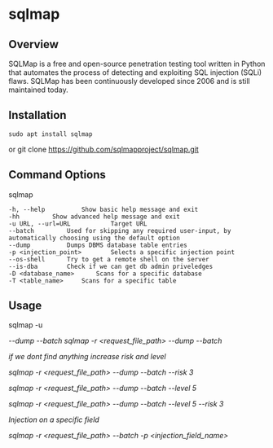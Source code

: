 # sqlmap

## Overview

SQLMap is a free and open-source penetration testing tool written in Python that automates the process of detecting and exploiting SQL injection (SQLi) flaws. SQLMap has been continuously developed since 2006 and is still maintained today.

## Installation

	sudo apt install sqlmap
or
	git clone https://github.com/sqlmapproject/sqlmap.git


## Command Options

sqlmap

	-h, --help			Show basic help message and exit
	-hh			Show advanced help message and exit
	-u URL, --url=URL			Target URL
	--batch			Used for skipping any required user-input, by automatically choosing using the default option
	--dump			Dumps DBMS database table entries
	-p <injection_point>		Selects a specific injection point
	--os-shell		Try to get a remote shell on the server
	--is-dba		Check if we can get db admin priveledges
	-D <database_name>		Scans for a specific database
	-T <table_name>		Scans for a specific table


## Usage

sqlmap -u <address> --dump --batch
sqlmap -r <request_file_path> --dump --batch

if we dont find anything increase risk and level

sqlmap -r <request_file_path> --dump --batch --risk 3

sqlmap -r <request_file_path> --dump --batch --level 5

sqlmap -r <request_file_path> --dump --batch --level 5 --risk 3

Injection on a specific field

sqlmap -r <request_file_path> --batch -p <injection_field_name>